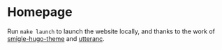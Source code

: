 # Homepage

Run `make launch` to launch the website locally, and thanks to the work of [smigle-hugo-theme](https://gitlab.com/ian-s-mcb/smigle-hugo-theme) and [utteranc](https://utteranc.es/).
